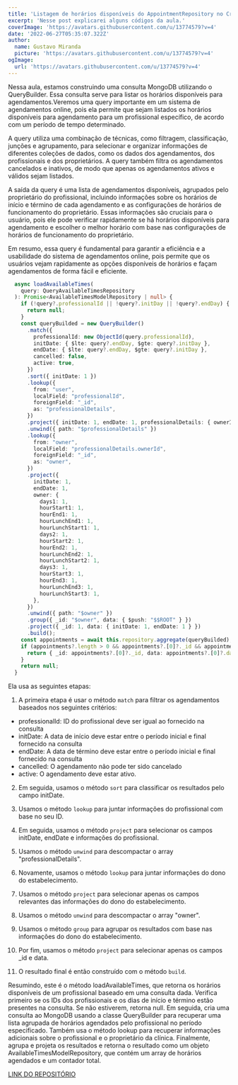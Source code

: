 ```yaml
---
title: 'Listagem de horários disponíveis do AppointmentRepository no CrazyStack Node.js'
excerpt: 'Nesse post explicarei alguns códigos da aula.'
coverImage: 'https://avatars.githubusercontent.com/u/13774579?v=4'
date: '2022-06-27T05:35:07.322Z'
author:
  name: Gustavo Miranda
  picture: 'https://avatars.githubusercontent.com/u/13774579?v=4'
ogImage:
  url: 'https://avatars.githubusercontent.com/u/13774579?v=4'
---
```

 
Nessa aula, estamos construindo uma consulta MongoDB utilizando o QueryBuilder. Essa consulta serve para listar os horários disponíveis para agendamentos.Veremos uma query importante em um sistema de agendamentos online, pois ela permite que sejam listados os horários disponíveis para agendamento para um profissional específico, de acordo com um período de tempo determinado.

A query utiliza uma combinação de técnicas, como filtragem, classificação, junções e agrupamento, para selecionar e organizar informações de diferentes coleções de dados, como os dados dos agendamentos, dos profissionais e dos proprietários. A query também filtra os agendamentos cancelados e inativos, de modo que apenas os agendamentos ativos e válidos sejam listados.

A saída da query é uma lista de agendamentos disponíveis, agrupados pelo proprietário do profissional, incluindo informações sobre os horários de início e término de cada agendamento e as configurações de horários de funcionamento do proprietário. Essas informações são cruciais para o usuário, pois ele pode verificar rapidamente se há horários disponíveis para agendamento e escolher o melhor horário com base nas configurações de horários de funcionamento do proprietário.

Em resumo, essa query é fundamental para garantir a eficiência e a usabilidade do sistema de agendamentos online, pois permite que os usuários vejam rapidamente as opções disponíveis de horários e façam agendamentos de forma fácil e eficiente.

```typescript
  async loadAvailableTimes(
    query: QueryAvailableTimesRepository
  ): Promise<AvailableTimesModelRepository | null> {
    if (!query?.professionalId || !query?.initDay || !query?.endDay) {
      return null;
    }
    const queryBuilded = new QueryBuilder()
      .match({
        professionalId: new ObjectId(query.professionalId),
        initDate: { $lte: query?.endDay, $gte: query?.initDay },
        endDate: { $lte: query?.endDay, $gte: query?.initDay },
        cancelled: false,
        active: true,
      })
      .sort({ initDate: 1 })
      .lookup({
        from: "user",
        localField: "professionalId",
        foreignField: "_id",
        as: "professionalDetails",
      })
      .project({ initDate: 1, endDate: 1, professionalDetails: { ownerId: 1 } })
      .unwind({ path: "$professionalDetails" })
      .lookup({
        from: "owner",
        localField: "professionalDetails.ownerId",
        foreignField: "_id",
        as: "owner",
      })
      .project({
        initDate: 1,
        endDate: 1,
        owner: {
          days1: 1,
          hourStart1: 1,
          hourEnd1: 1,
          hourLunchEnd1: 1,
          hourLunchStart1: 1,
          days2: 1,
          hourStart2: 1,
          hourEnd2: 1,
          hourLunchEnd2: 1,
          hourLunchStart2: 1,
          days3: 1,
          hourStart3: 1,
          hourEnd3: 1,
          hourLunchEnd3: 1,
          hourLunchStart3: 1,
        },
      })
      .unwind({ path: "$owner" })
      .group({ _id: "$owner", data: { $push: "$$ROOT" } })
      .project({ _id: 1, data: { initDate: 1, endDate: 1 } })
      .build();
    const appointments = await this.repository.aggregate(queryBuilded);
    if (appointments?.length > 0 && appointments?.[0]?._id && appointments?.[0]?.data) {
      return { _id: appointments?.[0]?._id, data: appointments?.[0]?.data };
    }
    return null;
  }
``` 
Ela usa as seguintes etapas:

1.  A primeira etapa é usar o método `match` para filtrar os agendamentos baseados nos seguintes critérios:

* professionalId: ID do profissional deve ser igual ao fornecido na consulta
* initDate: A data de início deve estar entre o período inicial e final fornecido na consulta
* endDate: A data de término deve estar entre o período inicial e final fornecido na consulta
* cancelled: O agendamento não pode ter sido cancelado
* active: O agendamento deve estar ativo.

2.  Em seguida, usamos o método `sort` para classificar os resultados pelo campo initDate.
    
3.  Usamos o método `lookup` para juntar informações do profissional com base no seu ID.
    
4.  Em seguida, usamos o método `project` para selecionar os campos initDate, endDate e informações do profissional.
    
5.  Usamos o método `unwind` para descompactar o array "professionalDetails".
    
6.  Novamente, usamos o método `lookup` para juntar informações do dono do estabelecimento.
    
7.  Usamos o método `project` para selecionar apenas os campos relevantes das informações do dono do estabelecimento.
    
8.  Usamos o método `unwind` para descompactar o array "owner".
    
9.  Usamos o método `group` para agrupar os resultados com base nas informações do dono do estabelecimento.
    
10. Por fim, usamos o método `project` para selecionar apenas os campos _id e data.
    
11. O resultado final é então construído com o método `build`.

Resumindo, este é o método loadAvailableTimes, que retorna os horários disponíveis de um profissional baseado em uma consulta dada. Verifica primeiro se os IDs dos profissionais e os dias de início e término estão presentes na consulta. Se não estiverem, retorna null. Em seguida, cria uma consulta ao MongoDB usando a classe QueryBuilder para recuperar uma lista agrupada de horários agendados pelo profissional no período especificado. Também usa o método lookup para recuperar informações adicionais sobre o profissional e o proprietário da clínica. Finalmente, agrupa e projeta os resultados e retorna o resultado como um objeto AvailableTimesModelRepository, que contém um array de horários agendados e um contador total.


[LINK DO REPOSITÓRIO](https://github.com/gumiranda/CrazyStackNodeJs)